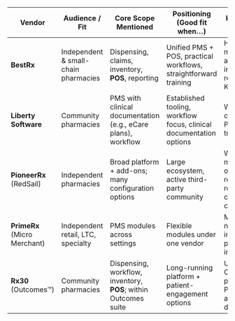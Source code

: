 | Vendor                       | Audience / Fit                       | Core Scope Mentioned                                            | Positioning (Good fit when…)                                        | Key Questions to Ask                                                                   | Canonical URL                                              |
| ---------------------------- | ------------------------------------ | --------------------------------------------------------------- | ------------------------------------------------------------------- | -------------------------------------------------------------------------------------- | ---------------------------------------------------------- |
| **BestRx**                   | Independent & small-chain pharmacies | Dispensing, claims, inventory, **POS**, reporting               | Unified PMS + POS, practical workflows, straightforward training    | Hosting & migration; available interfaces; reporting depth vs KPIs                     | [https://bestrx.com](https://bestrx.com)                   |
| **Liberty Software**         | Community pharmacies                 | PMS with clinical documentation (e.g., eCare plans), workflow   | Established tooling, workflow focus, clinical documentation options | Workflow configurability; POS options; training timelines                              |
| **PioneerRx** (RedSail)      | Independent pharmacies               | Broad platform + add-ons; many configuration options            | Large ecosystem, active third-party community                       | Which modules matter; onboarding requirements; reporting & central-office capabilities | 
| **PrimeRx** (Micro Merchant) | Independent retail, LTC, specialty   | PMS modules across settings                                     | Flexible modules under one vendor                                   | Module scope vs needs; implementation plan; required integrations                      |                  
| **Rx30** (Outcomes™)         | Community pharmacies                 | Dispensing, workflow, inventory, **POS**; within Outcomes suite | Long-running platform + patient-engagement options                  | Upgrade path in Outcomes portfolio; POS/linkage; analytics/reporting depth             |
